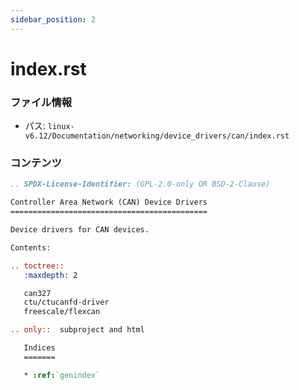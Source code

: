 ```yaml
---
sidebar_position: 2
---
```

# index.rst

### ファイル情報

- パス: `linux-v6.12/Documentation/networking/device_drivers/can/index.rst`

### コンテンツ

```rst
.. SPDX-License-Identifier: (GPL-2.0-only OR BSD-2-Clause)

Controller Area Network (CAN) Device Drivers
============================================

Device drivers for CAN devices.

Contents:

.. toctree::
   :maxdepth: 2

   can327
   ctu/ctucanfd-driver
   freescale/flexcan

.. only::  subproject and html

   Indices
   =======

   * :ref:`genindex`

```
